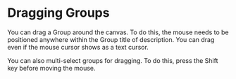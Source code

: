 # Dragging Groups
You can drag a Group around the canvas. To do this, the mouse needs to be positioned anywhere within the Group title of description. You can drag even if the mouse cursor shows as a text cursor.

You can also multi-select groups for dragging. To do this, press the Shift key before moving the mouse.

